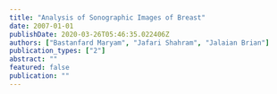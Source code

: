 ```yaml
---
title: "Analysis of Sonographic Images of Breast"
date: 2007-01-01
publishDate: 2020-03-26T05:46:35.022406Z
authors: ["Bastanfard Maryam", "Jafari Shahram", "Jalaian Brian"]
publication_types: ["2"]
abstract: ""
featured: false
publication: ""
---
```



